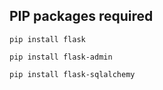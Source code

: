 ## PIP packages required
```
pip install flask
```
```
pip install flask-admin
```
```
pip install flask-sqlalchemy
```